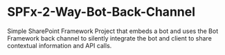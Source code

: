 # SPFx-2-Way-Bot-Back-Channel
Simple SharePoint Framework Project that embeds a bot and uses the Bot Framework back channel to silently integrate the bot and client to share contextual information and API calls.
